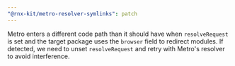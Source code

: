 ```yaml
---
"@rnx-kit/metro-resolver-symlinks": patch
---
```


Metro enters a different code path than it should have when `resolveRequest` is set and the target package uses the `browser` field to redirect modules. If detected, we need to unset `resolveRequest` and retry with Metro's resolver to avoid interference.
